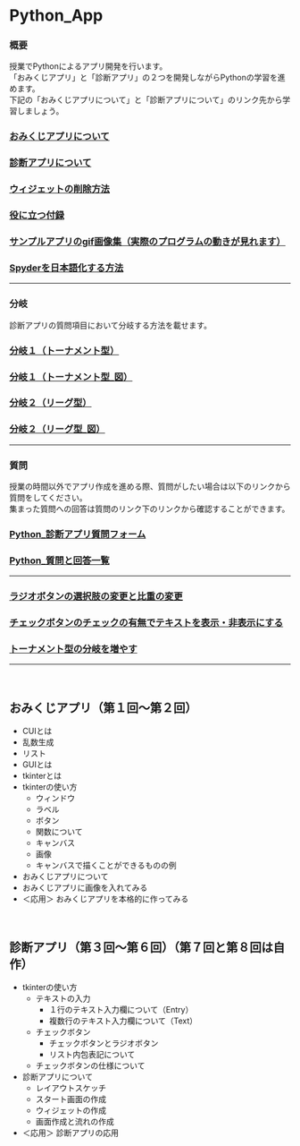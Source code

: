 # Python_App

### 概要
授業でPythonによるアプリ開発を行います。<br>
「おみくじアプリ」と「診断アプリ」の２つを開発しながらPythonの学習を進めます。<br>
下記の「おみくじアプリについて」と「診断アプリについて」のリンク先から学習しましょう。<br>

### [おみくじアプリについて](https://github.com/UC-k/Python_App/blob/main/omikuji.md)
### [診断アプリについて](https://github.com/UC-k/Python_App/blob/main/shindan.md)
### [ウィジェットの削除方法](https://github.com/UC-k/Python_App/blob/main/wgt.md)
### [役に立つ付録](https://github.com/UC-k/Python_App/blob/main/tool.md)
### [サンプルアプリのgif画像集（実際のプログラムの動きが見れます）](https://github.com/UC-k/Python_App/blob/main/gif_sample.md)
### [Spyderを日本語化する方法](https://github.com/UC-k/Python_App/blob/main/japanese.md)

---

### 分岐
診断アプリの質問項目において分岐する方法を載せます。<br>

### [分岐１（トーナメント型）](https://github.com/UC-k/Python_App/blob/main/branch.py)
### [分岐１（トーナメント型_図）](https://github.com/UC-k/Python_App/blob/main/branch1.png)
### [分岐２（リーグ型）](https://github.com/UC-k/Python_App/blob/main/count.py)
### [分岐２（リーグ型_図）](https://github.com/UC-k/Python_App/blob/main/branch2.png)

---

### 質問
授業の時間以外でアプリ作成を進める際、質問がしたい場合は以下のリンクから質問をしてください。<br>
集まった質問への回答は質問のリンク下のリンクから確認することができます。<br>

### [Python_診断アプリ質問フォーム](https://forms.gle/9p1MuVMsTx8juq818)
### [Python_質問と回答一覧](https://dstoyama.adm.u-toyama.ac.jp/file/python/)
---

### [ラジオボタンの選択肢の変更と比重の変更](https://github.com/UC-k/Python_App/blob/main/question/select.py)
### [チェックボタンのチェックの有無でテキストを表示・非表示にする](https://github.com/UC-k/Python_App/blob/main/question/hide.py)
### [トーナメント型の分岐を増やす](https://github.com/UC-k/Python_App/blob/main/question/tournament.py)

---

<br>

## おみくじアプリ（第１回〜第２回）
- CUIとは
- 乱数生成
- リスト
- GUIとは
- tkinterとは
- tkinterの使い方
  - ウィンドウ
  - ラベル
  - ボタン
  - 関数について
  - キャンバス
  - 画像
  - キャンバスで描くことができるものの例
- おみくじアプリについて
- おみくじアプリに画像を入れてみる
- ＜応用＞ おみくじアプリを本格的に作ってみる

<br>

## 診断アプリ（第３回〜第６回）（第７回と第８回は自作）
- tkinterの使い方
  - テキストの入力
    - １行のテキスト入力欄について（Entry）
    - 複数行のテキスト入力欄について（Text）
  - チェックボタン
    - チェックボタンとラジオボタン
    - リスト内包表記について
  - チェックボタンの仕様について
- 診断アプリについて
  - レイアウトスケッチ
  - スタート画面の作成
  - ウィジェットの作成
  - 画面作成と流れの作成
- ＜応用＞ 診断アプリの応用
